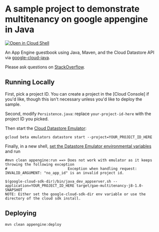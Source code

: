 # A sample project to demonstrate multitenancy on google appengine in Java

<a href="https://console.cloud.google.com/cloudshell/open?git_repo=https://github.com/GoogleCloudPlatform/java-docs-samples&page=editor&open_in_editor=appengine-java8/guestbook-cloud-datastore/README.md">
<img alt="Open in Cloud Shell" src ="http://gstatic.com/cloudssh/images/open-btn.png"></a>

An App Engine guestbook using Java, Maven, and the Cloud Datastore API via
[google-cloud-java](https://github.com/GoogleCloudPlatform/google-cloud-java).

Please ask questions on [StackOverflow](http://stackoverflow.com/questions/tagged/google-app-engine).

## Running Locally

First, pick a project ID. You can create a project in the [Cloud Console] if you'd like, though this
isn't necessary unless you'd like to deploy the sample.

Second, modify `Persistence.java`: replace `your-project-id-here` with the project ID you picked.

Then start the [Cloud Datastore Emulator](https://cloud.google.com/datastore/docs/tools/datastore-emulator):

    gcloud beta emulators datastore start --project=YOUR_PROJECT_ID_HERE

Finally, in a new shell, [set the Datastore Emulator environmental variables](https://cloud.google.com/datastore/docs/tools/datastore-emulator#setting_environment_variables)
and run

    #mvn clean appengine:run ==> Does not work with emulator as it keeps throwing the following exception 
    #                            Exception when handling request: INVALID_ARGUMENT: "no_app_id" is an invalid project id.

    $(google-cloud-sdk-dir)/bin/java_dev_appserver.sh --application=YOUR_PROJECT_ID_HERE target/gae-multitenancy-j8-1.0-SNAPSHOT
    NOTE: Either set the google-cloud-sdk-dir env variable or use the directory of the cloud sdk install.
## Deploying

    mvn clean appengine:deploy
